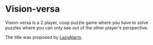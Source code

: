 # Vision-versa

Vision-versa is a 2 player, coop puzzle game where you have to solve puzzles where you can only see out of the other player's perspective.

The title was proposed by [LazyAlarm](/lazyalarm_(friend)).

